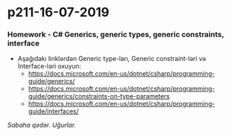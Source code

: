 # p211-16-07-2019

### Homework - C# Generics, generic types, generic constraints, interface
- Aşağıdakı linklərdən Generic type-ları, Generic constraint-ləri və İnterface-ləri oxuyun:
  - https://docs.microsoft.com/en-us/dotnet/csharp/programming-guide/generics/
  - https://docs.microsoft.com/en-us/dotnet/csharp/programming-guide/generics/constraints-on-type-parameters
  - https://docs.microsoft.com/en-us/dotnet/csharp/programming-guide/interfaces/
  
*Sabaha qədər. Uğurlar.*
